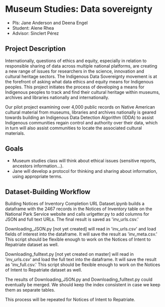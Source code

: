 # Museum Studies: Data sovereignty

- PIs: Jane Anderson and Deena Engel
- Student: Alene Rhea
- Advisor: Sinclert Pérez


## Project Description
Internationally, questions of ethics and equity, especially in relation to responsible sharing of data across multiple national platforms, are creating a new range of issues for researchers in the science, innovation and cultural heritage sectors. The Indigenous Data Sovereignty movement is at the forefront of asking what data ethics and equity means for Indigenous peoples. This project initiates the process of developing a means for Indigenous peoples to track and find their cultural heritage within museums, archives and libraries nationally and internationally.

Our pilot project examining over 4,000 public records on Native American cultural material from museums, libraries and archives nationally is geared towards building an Indigenous Data Detection Algorithm (IDDA) to assist Indigenous communities regain control and authority over their data, which in turn will also assist communities to locate the associated cultural materials.


## Goals
- Museum studies class will think about ethical issues (sensitive reports, ancestors information...).
- Jane will develop a protocol for thinking and sharing about information, using appropriate terms.

## Dataset-Building Workflow
Building Notices of Inventory Completion URL Dataset.ipynb builds a dataframe with the 2467 records in the Notices of Inventory table on the National Park Service website and calls urlgetter.py to add columns for JSON and full text URLs. The final result is saved as 'inv_urls.csv.'

Downloading_JSON.py [not yet created] will read in 'inv_urls.csv' and load fields of interest into the dataframe. It will save the result as 'inv_meta.csv.' This script should be flexible enough to work on the Notices of Intent to Repatriate dataset as well.

Downloading_fulltext.py [not yet created on master] will read in 'inv_urls.csv' and load the full text into the dataframe. It will save the result as 'inv_full.csv.' This script should be flexible enough to work on the Notices of Intent to Repatriate dataset as well.

The results of Downloading_JSON.py and Downloading_fulltext.py could eventually be merged. We should keep the index consistent in case we keep them as separate tables.

This process will be repeated for Notices of Intent to Repatriate.